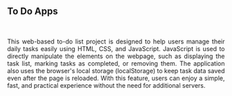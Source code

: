 ## To Do Apps
<div align="center">
  <img src="">
  <img src="">
</div>
<p align="justify">
  This web-based to-do list project is designed to help users manage their daily tasks easily using HTML, CSS, and JavaScript. 
  JavaScript is used to directly manipulate the elements on the webpage, such as displaying the task list, marking tasks as completed, or removing them. 
  The application also uses the browser's local storage (localStorage) to keep task data saved even after the page is reloaded. With this feature, users can enjoy a simple, fast, and practical 
  experience without the need for additional servers.
</p>
